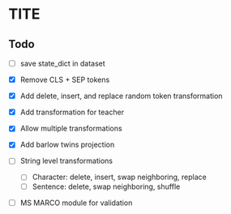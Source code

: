 # TITE

## Todo

- [ ] save state_dict in dataset
- [x] Remove CLS + SEP tokens
- [x] Add delete, insert, and replace random token transformation
- [x] Add transformation for teacher
- [x] Allow multiple transformations
- [x] Add barlow twins projection

- [ ] String level transformations
    - [ ] Character: delete, insert, swap neighboring, replace
    - [ ] Sentence: delete, swap neighboring, shuffle
- [ ] MS MARCO module for validation
